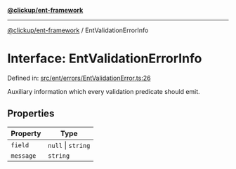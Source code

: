 [**@clickup/ent-framework**](../README.md)

***

[@clickup/ent-framework](../globals.md) / EntValidationErrorInfo

# Interface: EntValidationErrorInfo

Defined in: [src/ent/errors/EntValidationError.ts:26](https://github.com/clickup/ent-framework/blob/master/src/ent/errors/EntValidationError.ts#L26)

Auxiliary information which every validation predicate should emit.

## Properties

| Property | Type |
| ------ | ------ |
| <a id="field"></a> `field` | `null` \| `string` |
| <a id="message"></a> `message` | `string` |
